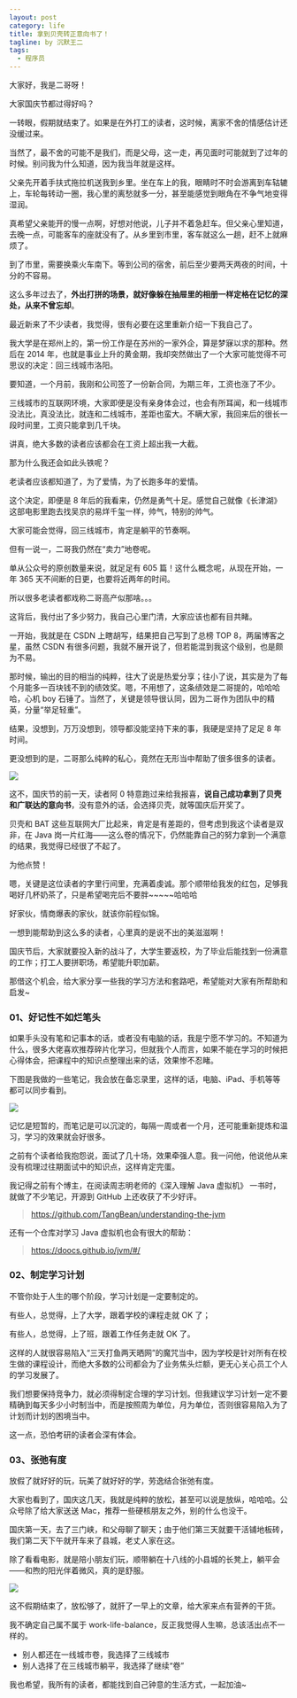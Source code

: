 ```yaml
---
layout: post
category: life
title: 拿到贝壳转正意向书了！
tagline: by 沉默王二
tags: 
  - 程序员
---
```



大家好，我是二哥呀！

<!--more-->



大家国庆节都过得好吗？

一转眼，假期就结束了。如果是在外打工的读者，这时候，离家不舍的情感估计还没缓过来。

当然了，最不舍的可能不是我们，而是父母，这一走，再见面时可能就到了过年的时候。别问我为什么知道，因为我当年就是这样。

父亲先开着手扶式拖拉机送我到乡里。坐在车上的我，眼睛时不时会游离到车轱辘上，车轮每转动一圈，我心里的离愁就多一分，甚至能感觉到眼角在不争气地变得湿润。

真希望父亲能开的慢一点啊，好想对他说，儿子并不着急赶车。但父亲心里知道，去晚一点，可能客车的座就没有了。从乡里到市里，客车就这么一趟，赶不上就麻烦了。

到了市里，需要换乘火车南下。等到公司的宿舍，前后至少要两天两夜的时间，十分的不容易。

这么多年过去了，**外出打拼的场景，就好像躲在抽屉里的相册一样定格在记忆的深处，从来不曾忘却**。

最近新来了不少读者，我觉得，很有必要在这里重新介绍一下我自己了。

我大学是在郑州上的，第一份工作是在苏州的一家外企，算是梦寐以求的那种。然后在 2014 年，也就是事业上升的黄金期，我却突然做出了一个大家可能觉得不可思议的决定：回三线城市洛阳。

要知道，一个月前，我刚和公司签了一份新合同，为期三年，工资也涨了不少。

三线城市的互联网环境，大家即便是没有亲身体会过，也会有所耳闻，和一线城市没法比，真没法比，就连和二线城市，差距也蛮大。不瞒大家，我回来后的很长一段时间里，工资只能拿到几千块。

讲真，绝大多数的读者应该都会在工资上超出我一大截。

那为什么我还会如此头铁呢？

老读者应该都知道了，为了爱情，为了长跑多年的爱情。

这个决定，即便是 8 年后的我看来，仍然是勇气十足。感觉自己就像《长津湖》这部电影里跑去找吴京的易烊千玺一样，帅气，特别的帅气。

大家可能会觉得，回三线城市，肯定是躺平的节奏啊。

但有一说一，二哥我仍然在“卖力”地卷呢。

单从公众号的原创数量来说，就足足有 605 篇！这什么概念呢，从现在开始，一年 365 天不间断的日更，也要将近两年的时间。

所以很多老读者都戏称二哥高产似那啥。。。

这背后，我付出了多少努力，我自己心里门清，大家应该也都有目共睹。

一开始，我就是在 CSDN 上瞎胡写，结果把自己写到了总榜 TOP 8，两届博客之星，虽然 CSDN 有很多问题，我就不展开说了，但若能混到我这个级别，也是颇为不易。

那时候，输出的目的相当的纯粹，往大了说是热爱分享；往小了说，其实是为了每个月能多一百块钱不到的绩效奖。嗯，不用想了，这条绩效是二哥提的，哈哈哈哈，心机 boy 石锤了。当然了，关键是领导很认同，因为二哥作为团队中的精英，分量“举足轻重”。

结果，没想到，万万没想到，领导都没能坚持下来的事，我硬是坚持了足足 8 年时间。

更没想到的是，二哥那么纯粹的私心，竟然在无形当中帮助了很多很多的读者。

![](https://cdn.jsdelivr.net/gh/itwanger/itwanger.github.io/assets/images/2021/10/beike-01.png)


这不，国庆节的前一天，读者阿 0 特意跑过来给我报喜，**说自己成功拿到了贝壳和广联达的意向书**，没有意外的话，会选择贝壳，就等国庆后开奖了。

贝壳和 BAT 这些互联网大厂比起来，肯定是有差距的，但考虑到我这个读者是双非，在 Java 岗一片红海——这么卷的情况下，仍然能靠自己的努力拿到一个满意的结果，我觉得已经很了不起了。

为他点赞！

嗯，关键是这位读者的字里行间里，充满着虔诚。那个顺带给我发的红包，足够我喝好几杯奶茶了，只是希望喝完后不要胖~~~~~哈哈哈

好家伙，情商爆表的家伙，就该你前程似锦。

一想到能帮助到这么多的读者，心里真的是说不出的美滋滋啊！

国庆节后，大家就要投入新的战斗了，大学生要返校，为了毕业后能找到一份满意的工作；打工人要拼职场，希望能升职加薪。

那借这个机会，给大家分享一些我的学习方法和套路吧，希望能对大家有所帮助和启发~

### 01、好记性不如烂笔头

如果手头没有笔和记事本的话，或者没有电脑的话，我是宁愿不学习的。不知道为什么，很多大佬喜欢推荐碎片化学习，但就我个人而言，如果不能在学习的时候把心得体会，把课程中的知识点整理出来的话，效果惨不忍睹。

下图是我做的一些笔记，我会放在备忘录里，这样的话，电脑、iPad、手机等等都可以同步看到。

![](https://cdn.jsdelivr.net/gh/itwanger/itwanger.github.io/assets/images/2021/10/beike-02.png)

记忆是短暂的，而笔记是可以沉淀的，每隔一周或者一个月，还可能重新提炼和温习，学习的效果就会好很多。

之前有个读者给我抱怨说，面试了几十场，效果牵强人意。我一问他，他说他从来没有梳理过往期面试中的知识点，这样肯定完蛋。

我记得之前有个博主，在阅读周志明老师的《深入理解 Java 虚拟机》 一书时，就做了不少笔记，开源到 GitHub 上还收获了不少好评。

>https://github.com/TangBean/understanding-the-jvm

还有一个仓库对学习 Java 虚拟机也会有很大的帮助：

>https://doocs.github.io/jvm/#/

### 02、制定学习计划

不管你处于人生的哪个阶段，学习计划是一定要制定的。

有些人，总觉得，上了大学，跟着学校的课程走就 OK 了；

有些人，总觉得，上了班，跟着工作任务走就 OK 了。

这样的人就很容易陷入“三天打鱼两天晒网”的魔咒当中，因为学校是针对所有在校生做的课程设计，而绝大多数的公司都会为了业务焦头烂额，更无心关心员工个人的学习发展了。

我们想要保持竞争力，就必须得制定合理的学习计划。但我建议学习计划一定不要精确到每天多少小时制当中，而是按照周为单位，月为单位，否则很容易陷入为了计划而计划的困境当中。

这一点，恐怕考研的读者会深有体会。

### 03、张弛有度

放假了就好好的玩，玩美了就好好的学，劳逸结合张弛有度。

大家也看到了，国庆这几天，我就是纯粹的放松，甚至可以说是放纵，哈哈哈。公众号除了给大家送送 Mac，推荐一些硬核朋友之外，别的什么也没干。

国庆第一天，去了三门峡，和父母聊了聊天；由于他们第三天就要干活铺地板砖，我们第二天下午就开车来了县城，老丈人家在这。

除了看看电影，就是陪小朋友们玩，顺带躺在十八线的小县城的长凳上，躺平会——和煦的阳光伴着微风，真的是舒服。

![](https://cdn.jsdelivr.net/gh/itwanger/itwanger.github.io/assets/images/2021/10/beike-03.png)

这不假期结束了，放松够了，就肝了一早上的文章，给大家来点有营养的干货。

我不确定自己属不属于 work-life-balance，反正我觉得人生嘛，总该活出点不一样的。

- 别人都还在一线城市卷，我选择了三线城市
- 别人选择了在三线城市躺平，我选择了继续“卷”

我也希望，我所有的读者，都能找到自己钟意的生活方式，一起加油~












